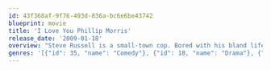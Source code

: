 ```yaml
---
id: 43f368af-9f76-493d-836a-bc6e6be43742
blueprint: movie
title: 'I Love You Phillip Morris'
release_date: '2009-01-18'
overview: "Steve Russell is a small-town cop. Bored with his bland lifestyle, Russell turns to fraud as a means of shaking things up. Before long, Russell's criminal antics have landed him behind bars, where he encounters the charismatic Phillip Morris. Smitten, Russell devotes his entire life to being with Morris regardless of the consequences."
genres: '[{"id": 35, "name": "Comedy"}, {"id": 18, "name": "Drama"}, {"id": 10749, "name": "Romance"}]'
---
```

